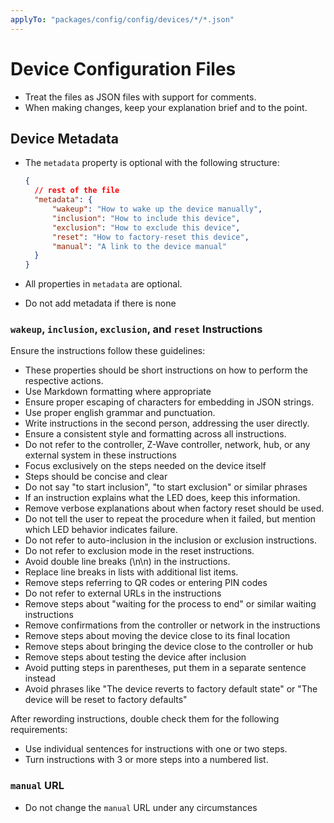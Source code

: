 ```yaml
---
applyTo: "packages/config/config/devices/*/*.json"
---
```


# Device Configuration Files

- Treat the files as JSON files with support for comments.
- When making changes, keep your explanation brief and to the point.

## Device Metadata

- The `metadata` property is optional with the following structure:

  ```json
  {
  	// rest of the file
  	"metadata": {
  		"wakeup": "How to wake up the device manually",
  		"inclusion": "How to include this device",
  		"exclusion": "How to exclude this device",
  		"reset": "How to factory-reset this device",
  		"manual": "A link to the device manual"
  	}
  }
  ```
- All properties in `metadata` are optional.
- Do not add metadata if there is none

### `wakeup`, `inclusion`, `exclusion`, and `reset` Instructions

Ensure the instructions follow these guidelines:

- These properties should be short instructions on how to perform the respective actions.
- Use Markdown formatting where appropriate
- Ensure proper escaping of characters for embedding in JSON strings.
- Use proper english grammar and punctuation.
- Write instructions in the second person, addressing the user directly.
- Ensure a consistent style and formatting across all instructions.
- Do not refer to the controller, Z-Wave controller, network, hub, or any external system in these instructions
- Focus exclusively on the steps needed on the device itself
- Steps should be concise and clear
- Do not say "to start inclusion", "to start exclusion" or similar phrases
- If an instruction explains what the LED does, keep this information.
- Remove verbose explanations about when factory reset should be used.
- Do not tell the user to repeat the procedure when it failed, but mention which LED behavior indicates failure.
- Do not refer to auto-inclusion in the inclusion or exclusion instructions.
- Do not refer to exclusion mode in the reset instructions.
- Avoid double line breaks (\n\n) in the instructions.
- Replace line breaks in lists with additional list items.
- Remove steps referring to QR codes or entering PIN codes
- Do not refer to external URLs in the instructions
- Remove steps about "waiting for the process to end" or similar waiting instructions
- Remove confirmations from the controller or network in the instructions
- Remove steps about moving the device close to its final location
- Remove steps about bringing the device close to the controller or hub
- Remove steps about testing the device after inclusion
- Avoid putting steps in parentheses, put them in a separate sentence instead
- Avoid phrases like "The device reverts to factory default state" or "The device will be reset to factory defaults"

After rewording instructions, double check them for the following requirements:

- Use individual sentences for instructions with one or two steps.
- Turn instructions with 3 or more steps into a numbered list.

### `manual` URL

- Do not change the `manual` URL under any circumstances
